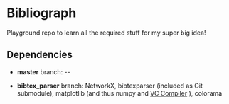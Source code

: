 # Bibliograph



Playground repo to learn all the required stuff for my super big idea!





## Dependencies

* __master__ branch: --

* __bibtex_parser__ branch: NetworkX, bibtexparser (included as Git submodule), matplotlib (and thus numpy and [VC Compiler](http://aka.ms/vcpython27) ), colorama